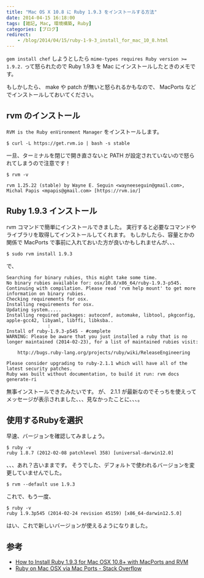 ```yaml
---
title: "Mac OS X 10.8 に Ruby 1.9.3 をインストールする方法"
date: 2014-04-15 16:18:00
tags: [雑記, Mac, 環境構築, Ruby]
categories: [ブログ]
redirect:
    - /blog/2014/04/15/ruby-1-9-3_install_for_mac_10_8.html
---
```


`gem install chef` しようとしたら `mime-types requires Ruby version >= 1.9.2.` って怒られたので Ruby 1.9.3 を Mac にインストールしたときのメモです。

もしかしたら、 make や patch が無いと怒られるかもなので、 MacPorts などでインストールしておいてください。

## rvm のインストール

`RVM is the Ruby enVironment Manager` をインストールします。

    $ curl -L https://get.rvm.io | bash -s stable
    

一旦、ターミナルを閉じで開き直さないと PATH が設定されていないので怒られてしまうので注意です！

    $ rvm -v
    
    rvm 1.25.22 (stable) by Wayne E. Seguin <wayneeseguin@gmail.com>, Michal Papis <mpapis@gmail.com> [https://rvm.io/]
    

## Ruby 1.9.3 インストール

rvm コマンドで簡単にインストールできました。 実行すると必要なコマンドやライブラリを取得してインストールしてくれます。 もしかしたら、容量とかの関係で MacPorts で事前に入れておいた方が良いかもしれませんが、、、

    $ sudo rvm install 1.9.3
    

で、

    Searching for binary rubies, this might take some time.
    No binary rubies available for: osx/10.8/x86_64/ruby-1.9.3-p545.
    Continuing with compilation. Please read 'rvm help mount' to get more information on binary rubies.
    Checking requirements for osx.
    Installing requirements for osx.
    Updating system.....
    Installing required packages: autoconf, automake, libtool, pkgconfig, apple-gcc42, libyaml, libffi, libksba..
                   :
    Install of ruby-1.9.3-p545 - #complete 
    WARNING: Please be aware that you just installed a ruby that is no longer maintained (2014-02-23), for a list of maintained rubies visit:
    
        http://bugs.ruby-lang.org/projects/ruby/wiki/ReleaseEngineering
    
    Please consider upgrading to ruby-2.1.1 which will have all of the latest security patches.
    Ruby was built without documentation, to build it run: rvm docs generate-ri
    

無事インストールできたみたいです。 が、 2.1.1 が最新なのでそっちを使えってメッセージが表示されました、、、見なかったことに、、、。

## 使用するRubyを選択

早速、バージョンを確認してみましょう。

    $ ruby -v
    ruby 1.8.7 (2012-02-08 patchlevel 358) [universal-darwin12.0]
    

、、、あれ？古いままです。 そうでした、デフォルトで使われるバージョンを変更していませんでした。

    $ rvm --default use 1.9.3
    

これで、もう一度、

    $ ruby -v
    ruby 1.9.3p545 (2014-02-24 revision 45159) [x86_64-darwin12.5.0]
    

はい、これで新しいバージョンが使えるようになりました。

## 参考

  * [How to Install Ruby 1.9.3 for Mac OSX 10.8+ with MacPorts and RVM][1]
  * [Ruby on Mac OSX via Mac Ports - Stack Overflow][2]

 [1]: http://www.curvve.com/blog/guides/2013/install-ruby-1-9-3-mac-osx-10-8-macports-rvm/
 [2]: http://stackoverflow.com/questions/3464285/ruby-on-mac-osx-via-mac-ports
